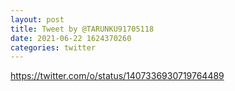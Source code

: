 ```yaml
--- 
layout: post 
title: Tweet by @TARUNKU91705118 
date: 2021-06-22 1624370260 
categories: twitter 
--- 
```

https://twitter.com/o/status/1407336930719764489
